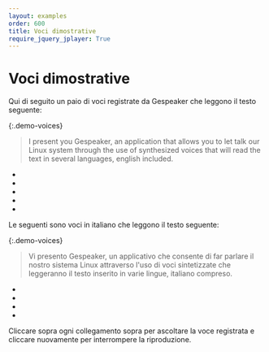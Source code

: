 ```yaml
---
layout: examples
order: 600
title: Voci dimostrative
require_jquery_jplayer: True
---
```

# Voci dimostrative

Qui di seguito un paio di voci registrate da Gespeaker che leggono il testo
seguente:

{:.demo-voices}
> I present you Gespeaker, an application that allows you to let talk our Linux
> system through the use of synthesized voices that will read the text in
> several languages, english included.

* <script>create_new_jplayer('gespeaker', 'gespeaker-enm', 'Voce inglese maschile da espeak');</script>
* <script>create_new_jplayer('gespeaker', 'gespeaker-enf', 'Voce inglese femminile da espeak');</script>
* <script>create_new_jplayer('gespeaker', 'gespeaker-en1', 'Voce inglese maschile da MBROLA');</script>
* <script>create_new_jplayer('gespeaker', 'gespeaker-us2', 'Voce americana maschile da MBROLA');</script>
* <script>create_new_jplayer('gespeaker', 'gespeaker-us1', 'Voce americana femminile da MBROLA');</script>

Le seguenti sono voci in italiano che leggono il testo seguente:

{:.demo-voices}
> Vi presento Gespeaker, un applicativo che consente di far parlare il nostro
> sistema Linux attraverso l'uso di voci sintetizzate che leggeranno il testo
> inserito in varie lingue, italiano compreso.

* <script>create_new_jplayer('gespeaker', 'gespeaker-itm', 'Voce italiana maschile da espeak');</script>
* <script>create_new_jplayer('gespeaker', 'gespeaker-itf', 'Voce italiana femminile da espeak');</script>
* <script>create_new_jplayer('gespeaker', 'gespeaker-it3', 'Voce italiana maschile da MBROLA');</script>
* <script>create_new_jplayer('gespeaker', 'gespeaker-it4', 'Voce italiana femminile da MBROLA');</script>

Cliccare sopra ogni collegamento sopra per ascoltare la voce registrata e
cliccare nuovamente per interrompere la riproduzione.
